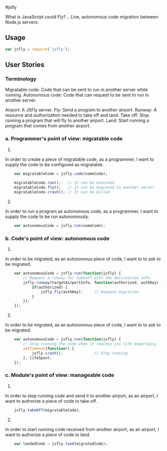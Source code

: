 #jsfly

What is JavaScript could Fly?... Live, autonomous code migration between Node.js servers.

## Usage
``` js
var jsfly = require('jsfly');
```

## User Stories

### Terminology

Migratable code: Code that can be sent to run in another server while running.
Autonomous code: Code that can request to be sent to run in another server.

Airport: A JSFly server.
Fly: Send a program to another airport.
Runway: A resource and authorization needed to take off and land.
Take off: Stop running a program that will fly to another airport.
Land: Start running a program that comes from another airport.

### a. Programmer's point of view: migratable code

1. 
In order to     create a piece of migratable code,
as a            programmer,
I want to       supply the code to be configured as migratable.
``` js
    var migratableCode = jsfly.code(someCode);
    
    migratableCode.run();   // It can be executed
    migratableCode.fly();   // It can be migrated to another server
    migratableCode.crash(); // It can be killed
```
2. 
In order to     run a program as autonomous code,
as a            programmer,
I want to       supply the code to be run autonomously.
``` js
    var autonomousCode = jsfly.run(someCode);
```

### b. Code's point of view: autonomous code

1.
In order to     be migrated,
as an           autonomous piece of code,
I want to       to ask to be migrated.
``` js
    var autonomousCode = jsfly.run(function(jsfly) {
        // Request a runway for takeoff with the destination info
        jsfly.runway(targetAirportInfo, function(authorized, authKey) {
            if(authorized) { 
                jsfly.fly(authKey);     // Request migration
            }
        });
    });
```

2.
In order to     be migrated,
as an           autonomous piece of code,
I want to       to ask to be migrated.
``` js
    var autonomousCode = jsfly.run(function(jsfly) {
        // Stop running the code when it reaches its life expectancy
        setTimeout(function() {
            jsfly.crash();              // Stop running
        }, lifeSpan);
    });
```

### c. Module's point of view: manageable code

1.
In order to     stop running code and send it to another airport,
as an           airport,
I want to       authorize a piece of code to take off.
``` js
    jsfly.takeOff(migratableCode);
```

2.
In order to     start running code received from another airport,
as an           airport,
I want to       authorize a piece of code to land.
``` js
    var landedCode = jsfly.land(migratedCode);
```